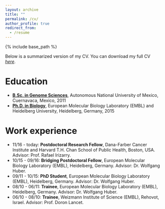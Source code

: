 ```yaml
---
layout: archive
title: ""
permalink: /cv/
author_profile: true
redirect_from:
  - /resume
---
```


{% include base_path %}

Below is a summarized version of my CV. You can download my full CV *[here](/files/cv/cv_reyes.pdf)*.

Education
======
* **[B.Sc. in Genome Sciences](http://www.lcg.unam.mx/about)**, Autonomous National University of Mexico, Cuernavaca, Mexico, 2011
* **[Ph.D. in Biology](https://www.embl.de/training/eipp/)**, European Molecular Biology Laboratory (EMBL) and Heidelberg University, Heidelberg, Germany, 2015

Work experience
======

* 11/16 - today: **Postdoctoral Research Fellow**, Dana-Farber Cancer Institute and Harvard T.H. Chan School of Public Health, Boston, USA. Advisor: Prof. Rafael Irizarry.
* 10/15 - 09/16: **Bridging Postdoctoral Fellow**, European Molecular Biology Laboratory (EMBL), Heidelberg, Germany. Advisor: Dr. Wolfgang Huber.
* 09/11 - 10/15: **PhD Student**, European Molecular Biology Laboratory (EMBL), Heidelberg, Germany. Advisor: Dr. Wolfgang Huber.
* 08/10 - 06/11: **Trainee**, European Molecular Biology Laboratory (EMBL), Heidelberg, Germany. Advisor: Dr. Wolfgang Huber.
* 06/10 - 08/10: **Trainee**, Weizmann Institute of Science (EMBL), Rehovot, Israel. Advisor: Prof. Doron Lancet.